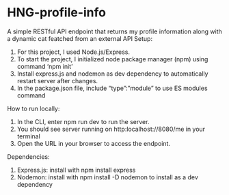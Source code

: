 # HNG-profile-info
A simple RESTful API endpoint that returns my profile information along with a dynamic cat featched from an external API
Setup:
1.	For this project, I used Node.js/Express.
2.	To start the project, I initialized node package manager (npm) using command ‘npm init’ 
3.	Install express.js and nodemon as dev dependency to automatically restart server after changes.
4.	In the package.json file, include “type”:”module” to use ES modules command

How to run locally:
1.	In the CLI, enter npm run dev to run the server.
2.	You should see server running on http:localhost://8080/me in your terminal
3.	Open the URL in your browser to access the endpoint.

Dependencies:
1.	Express.js: install with npm install express
2.	Nodemon: install with npm install -D nodemon to install as a dev dependency

